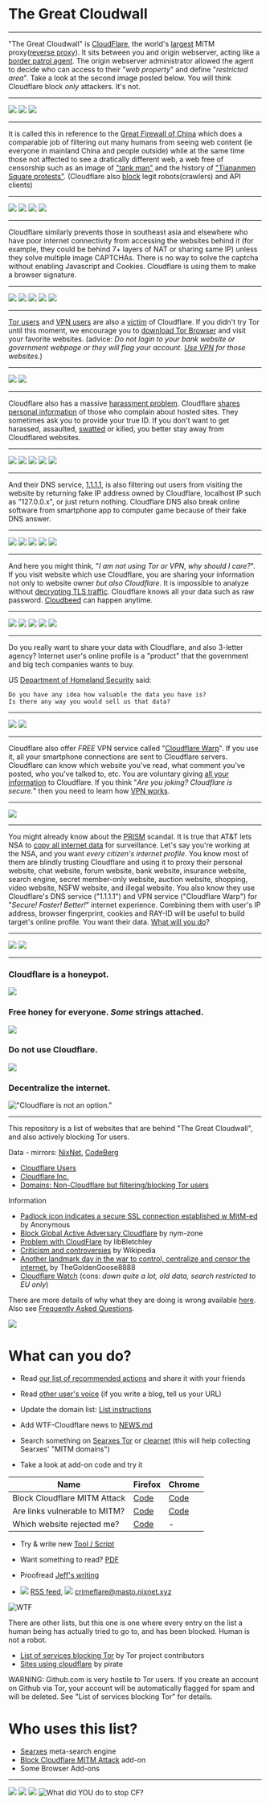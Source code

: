 # The Great Cloudwall

---

"The Great Cloudwall" is [CloudFlare](https://www.cloudflare.com/), the world's [largest](https://w3techs.com/technologies/history_overview/proxy) MITM proxy([reverse proxy](https://en.wikipedia.org/wiki/Reverse_proxy)).
It sits between you and origin webserver, acting like a [border patrol agent](https://www.cbp.gov/careers/bpa).
The origin webserver administrator allowed the agent to decide who can access to their "_web property_" and define "_restricted area_".
Take a look at the second image posted below. You will think Cloudflare block _only_ attackers. It's not.

---

![](image/cloudflaredearuser.png)
![](image/howcfwork.jpg)
![](image/usershoulddecide.jpg)

---

It is called this in reference to the [Great Firewall of China](https://www.comparitech.com/privacy-security-tools/blockedinchina/) which does a comparable job of filtering out many humans from seeing web content (ie everyone in mainland China and people outside) while at the same time those not affected to see a dratically different web, a web free of censorship such as an image of ["tank man"](https://en.wikipedia.org/wiki/Tank_Man) and the history of ["Tiananmen Square protests"](https://en.wikipedia.org/wiki/1989_Tiananmen_Square_protests#Censorship_in_China). (Cloudflare also [block](PEOPLE.md) legit robots(crawlers) and API clients)

---

![](image/onemorestep.jpg)
![](image/accdenied.jpg)
![](image/cfublock.jpg)
![](image/omsjsck.jpg)

---

Cloudflare similarly prevents those in southeast asia and elsewhere who have poor internet connectivity from accessing the websites behind it (for example, they could be behind 7+ layers of NAT or sharing same IP) unless they solve multiple image CAPTCHAs. There is no way to solve the captcha without enabling Javascript and Cookies. Cloudflare is using them to make a browser signature.

---

![](image/omsnote.jpg)
![](image/omsdroid.jpg)
![](image/omsstream.jpg)
![](image/omsappl.jpg)
![](image/cferr1010bsig.jpg)

---

[Tor users](https://www.torproject.org/) and [VPN users](https://airvpn.org/topic/23090-cloudflare-often-bans-my-ip-address/) are also a [victim](https://blog.torproject.org/trouble-cloudflare) of Cloudflare. If you didn't try Tor until this moment, we encourage you to [download Tor Browser](https://www.torproject.org/) and visit your favorite websites. (advice: _Do not login to your bank website or government webpage or they will flag your account. [Use VPN](https://www.vpngate.net/en/) for those websites._)

---

![](image/banvpn2.jpg)
![](image/banvpn.jpg)

---

Cloudflare also has a massive [harassment problem](https://web.archive.org/web/20171024040313/http://www.businessinsider.com/cloudflare-ceo-suggests-people-who-report-online-abuse-use-fake-names-2017-5).
Cloudflare [shares personal information](https://archive.ph/ePdvi) of those who complain about hosted sites. They sometimes ask you to provide
your true ID. If you don't want to get harassed, assaulted, [swatted](https://boingboing.net/2015/01/19/invasion-boards-set-out-to-rui.html) or killed, you better stay away from Cloudflared websites.

---

![](image/cfdox_what.jpg)
![](image/cfdox_swat.jpg)
![](image/cfdox_kill.jpg)
![](image/cfdox_threat.jpg)
![](image/cfdox_dox.jpg)

---

And their DNS service, [1.1.1.1](https://1.1.1.1/), is also filtering out users from visiting the website by returning fake IP address owned by Cloudflare, localhost IP such as "127.0.0.x", or just return nothing. Cloudflare DNS also break online software from smartphone app to computer game because of their fake DNS answer.

---

![](image/dnscensor.jpg)
![](image/cferr1016.jpg)
![](image/cferr1016sp.jpg)
![](image/dnsfailtest.jpg)
![](image/cfdnsprob.jpg)

---

And here you might think, "_I am not using Tor or VPN, why should I care?_".
If you visit website which use Cloudflare, you are sharing your information not only to website owner _but also Cloudflare_.
It is impossible to analyze without [decrypting TLS traffic](https://github.com/nym-zone/block_cloudflare_mitm_fx/issues/15#issuecomment-354773389). Cloudflare knows all your data such as raw password.
[Cloudbeed](https://en.wikipedia.org/wiki/Cloudbleed) can happen anytime.

---

![](image/cfbloghtmledit.jpg)
![](image/cfhelp204144518.jpg)
![](image/cfhelpforum.jpg)
![](image/prism_gfe.jpg)
![](image/sniff2.gif)

---

Do you really want to share your data with Cloudflare, and also 3-letter agency?
Internet user's online profile is a "product" that the government and big tech companies wants to buy.

US [Department of Homeland Security](https://www.dhs.gov/) said:
```
Do you have any idea how valuable the data you have is?
Is there any way you would sell us that data?
```

---

![](image/dhssaid.jpg)
![](image/federalinterest.jpg)

---

Cloudflare also offer _FREE_ VPN service called "[Cloudflare Warp](https://blog.cloudflare.com/1111-warp-better-vpn/)". If you use it, all your smartphone connections are sent to Cloudflare servers. Cloudflare can know which website you've read, what comment you've posted, who you've talked to, etc. You are voluntary giving [all your information](https://github.com/privacytoolsIO/privacytools.io/issues/374#issuecomment-478686469) to Cloudflare. If you think "_Are you joking? Cloudflare is secure._" then you need to learn how [VPN works](https://en.wikipedia.org/wiki/VPN).

---

![](image/howvpnwork.jpg)

---

You might already know about the [PRISM](https://en.wikipedia.org/wiki/PRISM_(surveillance_program)) scandal. It is true that AT&T lets NSA to [copy all internet data](https://www.cnet.com/news/at-t-lets-nsa-hide-and-surveil-in-plain-sight-the-intercept-reports/) for surveillance. Let's say you're working at the NSA, and you want _every citizen's internet profile_. You know most of them are blindly trusting Cloudflare and using it to proxy their personal website, chat website, forum website, bank website, insurance website, search engine, secret member-only website, auction website, shopping, video website, NSFW website, and illegal website. You also know they use Cloudflare's DNS service ("1.1.1.1") and VPN service ("Cloudflare Warp") for "_Secure! Faster! Better!_" internet experience. Combining them with user's IP address, browser fingerprint, cookies and RAY-ID will be useful to build target's online profile. You want their data. [What will you do](https://www.reddit.com/r/privacy/comments/1gb0pa/how_prism_actually_works_1520_att_fiber_optic/)?

---

![](image/prismattnsa.jpg)
![](image/nsaslide_prismcorp.gif)

---

### Cloudflare is a honeypot.

![](image/honeypot.gif)

### Free honey for everyone. _Some_ strings attached.

![](image/iminurtls.jpg)

### Do not use Cloudflare.

![](image/shadycloudflare.jpg)

### Decentralize the internet.

!["Cloudflare is not an option."](image/cfisnotanoption.jpg)

---

This repository is a list of websites that are behind "The Great Cloudwall", and also actively blocking Tor users.


Data  -  mirrors: [NixNet](https://git.nixnet.xyz/Username/cloudflare-tor),  [CodeBerg](https://codeberg.org/Username/cloudflare-tor)
* [Cloudflare Users](cloudflare_users/)
* [Cloudflare Inc.](cloudflare_inc/)
* [Domains: Non-Cloudflare but filtering/blocking Tor users](not_cloudflare/)

Information
* [Padlock icon indicates a secure SSL connection established w MitM-ed](https://bugs.debian.org/cgi-bin/bugreport.cgi?bug=831835) by Anonymous
* [Block Global Active Adversary Cloudflare](https://trac.torproject.org/projects/tor/ticket/24351) by nym-zone
* [Problem with CloudFlare](https://github.com/privacytoolsIO/privacytools.io/issues/374#issuecomment-460077544) by libBletchley
* [Criticism and controversies](https://en.wikipedia.org/wiki/Cloudflare#Criticism_and_controversies) by Wikipedia
* [Another landmark day in the war to control, centralize and censor the internet.](https://www.reddit.com/r/privacy/comments/b8dptl/another_landmark_day_in_the_war_to_control/) by TheGoldenGoose8888
* [Cloudflare Watch](http://www.crimeflare.org:82/) (cons: _down quite a lot, old data, search restricted to EU only_)


There are more details of why what they are doing is wrong available [here](cloudflare-philosophy.md).
Also see [Frequently Asked Questions](faq.md).

![](image/watcloudflare.jpg)
# What can you do?

* Read [our list of recommended actions](what-to-do.md) and share it with your friends

* Read [other user's voice](PEOPLE.md) (if you write a blog, tell us your URL)

* Update the domain list: [List instructions](instructions.md)

* Add WTF-Cloudflare news to [NEWS.md](NEWS.md)

* Search something on [Searxes Tor](http://searxes.nmqnkngye4ct7bgss4bmv5ca3wpa55yugvxen5kz2bbq67lwy6ps54yd.onion/) or [clearnet](https://searxes.eu.org/) (this will help collecting Searxes' "MITM domains")

* Take a look at add-on code and try it

| Name | Firefox | Chrome |
| -------- | -------- | -------- |
| Block Cloudflare MITM Attack | [Code](addon_firefox/bcma) | [Code](addon_chrome/bcma) |
| Are links vulnerable to MITM? | [Code](addon_firefox/ismitmlink) | [Code](addon_chrome/ismitmlink) |
| Which website rejected me? | [Code](addon_firefox/whyrejectme) | - |

* Try & write new [Tool / Script](tool/)

* Want something to read? [PDF](pdf/)

* Proofread [Jeff's writing](article.txt)

* ![](image/feed.png) [RSS feed](https://masto.nixnet.xyz/users/crimeflare.rss),  ![](image/mstdn.jpg) [crimeflare@masto.nixnet.xyz](https://masto.nixnet.xyz/@crimeflare)


![WTF](image/wtfcf.jpg)


There are other lists, but this one is one where every entry on the list a human being has actually tried
to go to, and has been blocked.
Human is not a robot.

* [List of services blocking Tor](https://trac.torproject.org/projects/tor/wiki/org/doc/ListOfServicesBlockingTor) by Tor project contributors
* [Sites using cloudflare](https://github.com/pirate/sites-using-cloudflare) by pirate

WARNING:
Github.com is very hostile to Tor users. If you create an account on Github via Tor, your account will be automatically
flagged for spam and will be deleted. See "List of services blocking Tor" for details.

# Who uses this list?

* [Searxes](http://searxes.nmqnkngye4ct7bgss4bmv5ca3wpa55yugvxen5kz2bbq67lwy6ps54yd.onion/) meta-search engine
* [Block Cloudflare MITM Attack](https://addons.mozilla.org/en-US/firefox/addon/bcma/) add-on
* Some Browser Add-ons

---

![](image/omsirl.jpg)
![](image/whydoihavetosolveacaptcha.jpg)
![](image/fixthedamn.jpg)
![What did YOU do to stop CF?](image/stopcf.jpg)